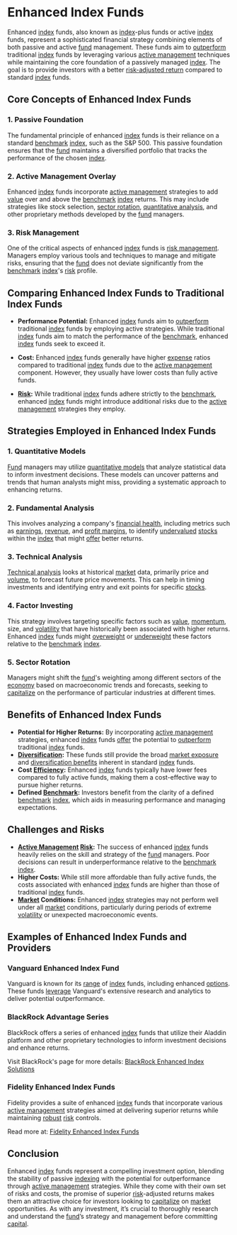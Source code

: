 # Enhanced Index Funds

Enhanced [index](../i/index.md) funds, also known as [index](../i/index.md)-plus funds or active [index](../i/index.md) funds, represent a sophisticated financial strategy combining elements of both passive and active [fund](../f/fund.md) management. These funds aim to [outperform](../o/outperform.md) traditional [index](../i/index.md) funds by leveraging various [active management](../a/active_management.md) techniques while maintaining the core foundation of a passively managed [index](../i/index.md). The goal is to provide investors with a better [risk-adjusted return](../r/risk-adjusted_return.md) compared to standard [index](../i/index.md) funds.

## Core Concepts of Enhanced Index Funds

### 1. Passive Foundation
The fundamental principle of enhanced [index](../i/index.md) funds is their reliance on a standard [benchmark](../b/benchmark.md) [index](../i/index.md), such as the S&P 500. This passive foundation ensures that the [fund](../f/fund.md) maintains a diversified portfolio that tracks the performance of the chosen [index](../i/index.md).

### 2. Active Management Overlay
Enhanced [index](../i/index.md) funds incorporate [active management](../a/active_management.md) strategies to add [value](../v/value.md) over and above the [benchmark](../b/benchmark.md) [index](../i/index.md) returns. This may include strategies like stock selection, [sector rotation](../s/sector_rotation.md), [quantitative analysis](../q/quantitative_analysis.md), and other proprietary methods developed by the [fund](../f/fund.md) managers.

### 3. Risk Management
One of the critical aspects of enhanced [index](../i/index.md) funds is [risk management](../r/risk_management.md). Managers employ various tools and techniques to manage and mitigate risks, ensuring that the [fund](../f/fund.md) does not deviate significantly from the [benchmark](../b/benchmark.md) [index](../i/index.md)'s [risk](../r/risk.md) profile.

## Comparing Enhanced Index Funds to Traditional Index Funds

- **Performance Potential:** Enhanced [index](../i/index.md) funds aim to [outperform](../o/outperform.md) traditional [index](../i/index.md) funds by employing active strategies. While traditional [index](../i/index.md) funds aim to match the performance of the [benchmark](../b/benchmark.md), enhanced [index](../i/index.md) funds seek to exceed it.
  
- **Cost:** Enhanced [index](../i/index.md) funds generally have higher [expense](../e/expense.md) ratios compared to traditional [index](../i/index.md) funds due to the [active management](../a/active_management.md) component. However, they usually have lower costs than fully active funds.

- **[Risk](../r/risk.md):** While traditional [index](../i/index.md) funds adhere strictly to the [benchmark](../b/benchmark.md), enhanced [index](../i/index.md) funds might introduce additional risks due to the [active management](../a/active_management.md) strategies they employ.

## Strategies Employed in Enhanced Index Funds

### 1. Quantitative Models
[Fund](../f/fund.md) managers may utilize [quantitative models](../q/quantitative_models.md) that analyze statistical data to inform investment decisions. These models can uncover patterns and trends that human analysts might miss, providing a systematic approach to enhancing returns.

### 2. Fundamental Analysis
This involves analyzing a company's [financial health](../f/financial_health.md), including metrics such as [earnings](../e/earnings.md), [revenue](../r/revenue.md), and [profit margins](../p/profit_margins_in_trading.md), to identify [undervalued](../u/undervalued.md) [stocks](../s/stock.md) within the [index](../i/index.md) that might [offer](../o/offer.md) better returns.

### 3. Technical Analysis
[Technical analysis](../t/technical_analysis.md) looks at historical [market](../m/market.md) data, primarily price and [volume](../v/volume.md), to forecast future price movements. This can help in timing investments and identifying entry and exit points for specific [stocks](../s/stock.md).

### 4. Factor Investing
This strategy involves targeting specific factors such as [value](../v/value.md), [momentum](../m/momentum.md), size, and [volatility](../v/volatility.md) that have historically been associated with higher returns. Enhanced [index](../i/index.md) funds might [overweight](../o/overweight.md) or [underweight](../u/underweight.md) these factors relative to the [benchmark](../b/benchmark.md) [index](../i/index.md).

### 5. Sector Rotation
Managers might shift the [fund](../f/fund.md)'s weighting among different sectors of the [economy](../e/economy.md) based on macroeconomic trends and forecasts, seeking to [capitalize](../c/capitalize.md) on the performance of particular industries at different times.

## Benefits of Enhanced Index Funds

- **Potential for Higher Returns:** By incorporating [active management](../a/active_management.md) strategies, enhanced [index](../i/index.md) funds [offer](../o/offer.md) the potential to [outperform](../o/outperform.md) traditional [index](../i/index.md) funds.
- **[Diversification](../d/diversification.md):** These funds still provide the broad [market exposure](../m/market_exposure.md) and [diversification benefits](../d/diversification_benefits.md) inherent in standard [index](../i/index.md) funds.
- **Cost [Efficiency](../e/efficiency.md):** Enhanced [index](../i/index.md) funds typically have lower fees compared to fully active funds, making them a cost-effective way to pursue higher returns.
- **Defined [Benchmark](../b/benchmark.md):** Investors benefit from the clarity of a defined [benchmark](../b/benchmark.md) [index](../i/index.md), which aids in measuring performance and managing expectations.

## Challenges and Risks

- **[Active Management](../a/active_management.md) [Risk](../r/risk.md):** The success of enhanced [index](../i/index.md) funds heavily relies on the skill and strategy of the [fund](../f/fund.md) managers. Poor decisions can result in underperformance relative to the [benchmark](../b/benchmark.md) [index](../i/index.md).
- **Higher Costs:** While still more affordable than fully active funds, the costs associated with enhanced [index](../i/index.md) funds are higher than those of traditional [index](../i/index.md) funds.
- **[Market](../m/market.md) Conditions:** Enhanced [index](../i/index.md) strategies may not perform well under all [market](../m/market.md) conditions, particularly during periods of extreme [volatility](../v/volatility.md) or unexpected macroeconomic events.

## Examples of Enhanced Index Funds and Providers

### Vanguard Enhanced Index Fund
Vanguard is known for its [range](../r/range.md) of [index](../i/index.md) funds, including enhanced [options](../o/options.md). These funds [leverage](../l/leverage.md) Vanguard's extensive research and analytics to deliver potential outperformance.

### BlackRock Advantage Series
BlackRock offers a series of enhanced [index](../i/index.md) funds that utilize their Aladdin platform and other proprietary technologies to inform investment decisions and enhance returns.

Visit BlackRock's page for more details: [BlackRock Enhanced Index Solutions](https://www.blackrock.com/us/individual/products/249855/)

### Fidelity Enhanced Index Funds
Fidelity provides a suite of enhanced [index](../i/index.md) funds that incorporate various [active management](../a/active_management.md) strategies aimed at delivering superior returns while maintaining [robust](../r/robust.md) [risk](../r/risk.md) controls.

Read more at: [Fidelity Enhanced Index Funds](https://www.fidelity.com/mutual-funds/fidelity-funds/overview)

## Conclusion

Enhanced [index](../i/index.md) funds represent a compelling investment option, blending the stability of passive [indexing](../i/indexing.md) with the potential for outperformance through [active management](../a/active_management.md) strategies. While they come with their own set of risks and costs, the promise of superior [risk](../r/risk.md)-adjusted returns makes them an attractive choice for investors looking to [capitalize](../c/capitalize.md) on [market](../m/market.md) opportunities. As with any investment, it’s crucial to thoroughly research and understand the [fund](../f/fund.md)’s strategy and management before committing [capital](../c/capital.md).

